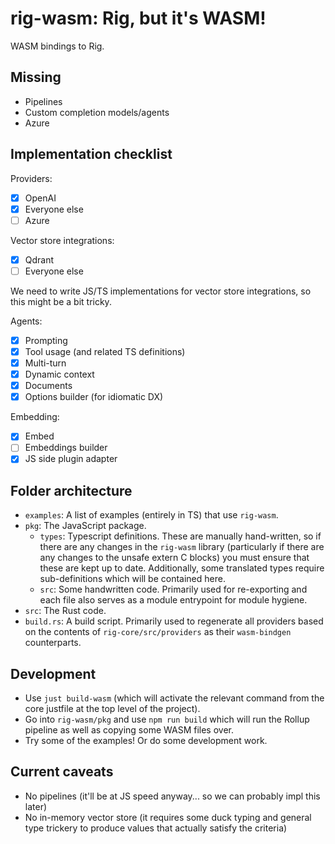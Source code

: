# rig-wasm: Rig, but it's WASM!
WASM bindings to Rig.

## Missing
- Pipelines
- Custom completion models/agents
- Azure

## Implementation checklist
Providers:
  - [x] OpenAI
  - [x] Everyone else
  - [ ] Azure

Vector store integrations:
  - [x] Qdrant
  - [ ] Everyone else

We need to write JS/TS implementations for vector store integrations, so this might be a bit tricky.

Agents:
  - [x] Prompting
  - [x] Tool usage (and related TS definitions)
  - [x] Multi-turn
  - [x] Dynamic context
  - [x] Documents
  - [x] Options builder (for idiomatic DX)

Embedding:
  - [x] Embed
  - [ ] Embeddings builder
  - [x] JS side plugin adapter

## Folder architecture
- `examples`: A list of examples (entirely in TS) that use `rig-wasm`.
- `pkg`: The JavaScript package.
  - `types`: Typescript definitions. These are manually hand-written, so if there are any changes in the `rig-wasm` library (particularly if there are any changes to the unsafe extern C blocks) you must ensure that these are kept up to date. Additionally, some translated types require sub-definitions which will be contained here.
  - `src`: Some handwritten code. Primarily used for re-exporting and each file also serves as a module entrypoint for module hygiene.
- `src`: The Rust code.
- `build.rs`: A build script. Primarily used to regenerate all providers based on the contents of `rig-core/src/providers` as their `wasm-bindgen` counterparts.

## Development
- Use `just build-wasm` (which will activate the relevant command from the core justfile at the top level of the project).
- Go into `rig-wasm/pkg` and use `npm run build` which will run the Rollup pipeline as well as copying some WASM files over.
- Try some of the examples! Or do some development work.

## Current caveats
- No pipelines (it'll be at JS speed anyway... so we can probably impl this later)
- No in-memory vector store (it requires some duck typing and general type trickery to produce values that actually satisfy the criteria)
